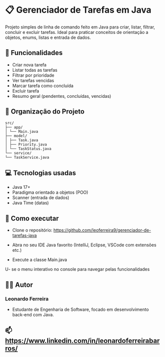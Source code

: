 # 📋 Gerenciador de Tarefas em Java

Projeto simples de linha de comando feito em Java para criar, listar, filtrar, concluir e excluir tarefas. Ideal para praticar conceitos de orientação a objetos, enums, listas e entrada de dados.

## 🚀 Funcionalidades

- Criar nova tarefa
- Listar todas as tarefas
- Filtrar por prioridade
- Ver tarefas vencidas
- Marcar tarefa como concluída
- Excluir tarefa
- Resumo geral (pendentes, concluídas, vencidas)

## 📁 Organização do Projeto
```
src/
├── app/
│ └── Main.java
├── model/
│ ├── Task.java
│ ├── Priority.java
│ └── TaskStatus.java
└── service/
└── TaskService.java
```

## 💻 Tecnologias usadas

- Java 17+
- Paradigma orientado a objetos (POO)
- Scanner (entrada de dados)
- Java Time (datas)

## 🚀 Como executar

- Clone o repositório:
https://github.com/leoferreira9/gerenciador-de-tarefas-java

- Abra no seu IDE Java favorito (IntelliJ, Eclipse, VSCode com extensões etc.)

- Execute a classe Main.java

U- se o menu interativo no console para navegar pelas funcionalidades

## 👨‍💻 Autor
### Leonardo Ferreira
- Estudante de Engenharia de Software, focado em desenvolvimento back-end com Java.

## 📫 https://www.linkedin.com/in/leonardoferreirabarros/
